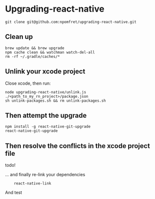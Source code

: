 # Upgrading-react-native

    git clone git@github.com:npomfret/upgrading-react-native.git

## Clean up

    brew update && brew upgrade
    npm cache clean && watchman watch-del-all
    rm -rf ~/.gradle/caches/*

## Unlink your xcode project

Close xcode, then run:

    node upgrading-react-native/unlink.js ./<path_to_my_rn_project>/package.json 
    sh unlink-packages.sh && rm unlink-packages.sh
    
## Then attempt the upgrade

    npm install -g react-native-git-upgrade
    react-native-git-upgrade

## Then resolve the conflicts in the xcode project file

todo!
    
... and finally re-link your dependencies

        react-native-link
        
And test
